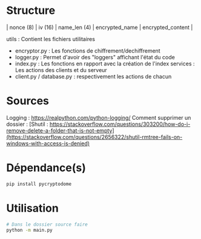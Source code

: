 # Structure
| nonce (8) | iv (16) | name_len (4) | encrypted_name | encrypted_content |

utils : Contient les fichiers utilitaires
- encryptor.py : Les fonctions de chiffrement/dechiffrement
- logger.py : Permet d'avoir des "loggers" affichant l'état du code
- index.py : Les fonctions en rapport avec la création de l'index
services : Les actions des clients et du serveur
- client.py / database.py : respectivement les actions de chacun 

# Sources
Logging : https://realpython.com/python-logging/
Comment supprimer un dossier : [Shutil : https://stackoverflow.com/questions/303200/how-do-i-remove-delete-a-folder-that-is-not-empty](https://stackoverflow.com/questions/2656322/shutil-rmtree-fails-on-windows-with-access-is-denied)

# Dépendance(s)
```bash
pip install pycryptodome
```

# Utilisation
```bash
# Dans le dossier source faire
python -m main.py
```